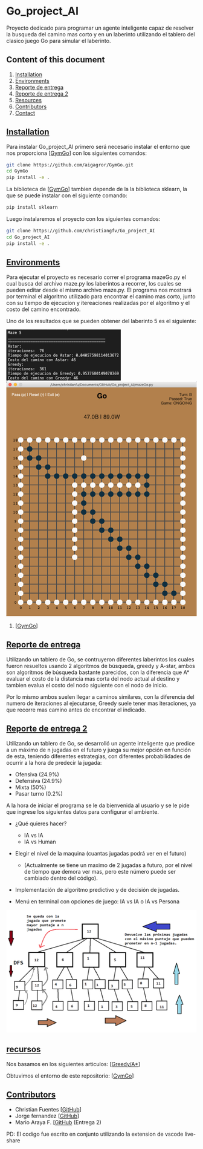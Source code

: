 # Go_project_AI
Proyecto dedicado para programar un agente inteligente capaz de resolver la busqueda del camino mas corto y en un laberinto utilizando el tablero del clasico juego Go para simular el laberinto.


## Content of this document

1. <a href="#installation">Installation</a>
2. <a href="#environments">Environments</a>
3. <a href="#Reporte_entrega">Reporte de entrega</a>
4. <a href="#Reporte_entrega_2">Reporte de entrega 2</a>
5. <a href="#resources">Resources</a>
6. <a href="#contributors">Contributors</a>
7. <a href="#contact">Contact</a>

<a href="#installation"><h2>Installation</h2></a>

Para instalar Go_project_AI primero será necesario instalar el entorno que nos proporciona [[GymGo](https://github.com/aigagror/GymGo)] con los siguientes comandos:
```bash
git clone https://github.com/aigagror/GymGo.git
cd GymGo
pip install -e .
```

La biblioteca de [[GymGo](https://github.com/aigagror/GymGo)] tambien depende de la la biblioteca sklearn, la que se puede instalar con el siguiente comando:
```bash
pip install sklearn
```

Luego instalaremos el proyecto con los siguientes comandos:
```bash
git clone https://github.com/christiangfv/Go_project_AI
cd Go_project_AI
pip install -e .
``` 


<a href="#Ejecucion"><h2>Environments</h2></a>

Para ejecutar el proyecto es necesario correr el programa mazeGo.py el cual busca del archivo maze.py los laberintos a recorrer, los cuales se pueden editar desde el mismo archivo maze.py.
El programa nos mostrará por terminal el algoritmo utilizado para encontrar el camino mas corto, junto con su tiempo de ejecucion y itereaciones realizadas por el algoritmo y el costo del camino encontrado.

Uno de los resultados que se pueden obtener del laberinto 5 es el siguiente:

![Resultados de laberinto 5](images/terminal.png)
![laberinto 5](images/lab5.png)


1. [[GymGo](https://github.com/aigagror/GymGo)]

<a href="#Reporte_entrega"><h2>Reporte de entrega</h2></a>

Utilizando un tablero de Go, se contruyeron diferentes laberintos los cuales fueron resueltos usando 2 algoritmos de búsqueda,
greedy y A-star, ambos son algoritmos de búsqueda bastante parecidos, con la diferencia que A* evaluar el costo de la distancia 
mas corta del nodo actual al destino y tambien evalua el costo del nodo siguiente 
con el nodo de inicio.

Por lo mismo ambos suelen llegar a caminos similares, con la diferencia del numero de iteraciones al ejecutarse, Greedy suele tener
mas iteraciones, ya que recorre mas camino antes de encontrar el indicado.

<a href="#Reporte_entrega_2"><h2>Reporte de entrega 2</h2></a>

Utilizando un tablero de Go, se desarrolló un agente inteligente que predice a un máximo de n jugadas en el futuro y juega su mejor opción en función de esta, teniendo diferentes estrategias, con diferentes probabilidades de ocurrir a la hora de predecir la jugada:
- Ofensiva (24.9%)
- Defensiva (24.9%)
- Mixta (50%)
- Pasar turno (0.2%)

A la hora de iniciar el programa se le da bienvenida al usuario y se le pide que ingrese los siguientes datos para configurar el ambiente.
- ¿Qué quieres hacer?
    - IA vs IA
    - IA vs Human
- Elegir el nivel de la maquina (cuantas jugadas podrá ver en el futuro)
    - (Actualmente se tiene un maximo de 2 jugadas a futuro, por el nivel de tiempo que demora ver mas, pero este número puede ser cambiado dentro del código).

- Implementación de algoritmo predictivo y de decisión de jugadas.
- Menú en terminal con opciones de juego:  IA vs IA o IA vs Persona

![Algoritmo](images/prediction_DFS.png)

<a href="#resources"><h2>recursos</h2></a>

Nos basamos en los siguientes articulos:
[[Greedy/A*](https://es.slideshare.net/AndrewFerlitsch/ai-greedy-and-astar-search)]

Obtuvimos el entorno de este repositorio:
[[GymGo](https://github.com/aigagror/GymGo)]


<a href="#contributors"><h2>Contributors</h2></a>


- Christian Fuentes [[GitHub](https://github.com/igormaraujo/)]
- Jorge fernandez [[GitHub](https://github.com/cafe-tera)]
- Mario Araya F. [[GitHub](https://github.com/k1ltr0h) (Entrega 2)

PD: El codigo fue escrito en conjunto utilizando la extension de vscode live-share
